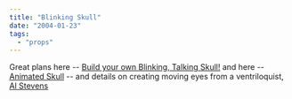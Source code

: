 ```yaml
---
title: "Blinking Skull"
date: "2004-01-23"
tags: 
  - "props"
---
```


Great plans here -- [Build your own Blinking, Talking Skull!](http://hauntedhome.horrorseek.com/TalkSkul/BTS.html "Build your own Blinking, Talking Skull!") and here -- [Animated Skull](http://www.iosphere.net/~rheslip/html/animated_skull.html) -- and details on creating moving eyes from a ventriloquist, [Al Stevens](http://www.alstevens.com/ventriloquism/vacuum.html)
